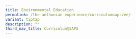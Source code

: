 ```yaml
---
title: Environmental Education
permalink: /the-anthonian-experience/curriculumsaps/ee/
variant: tiptap
description: ""
third_nav_title: Curriculum@SAPS
---
```

